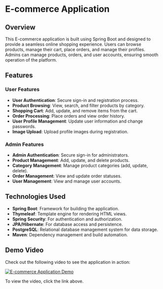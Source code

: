 # E-commerce Application

## Overview

This E-commerce application is built using Spring Boot and designed to provide a seamless online shopping experience. Users can browse products, manage their cart, place orders, and manage their profiles. Admins can manage products, orders, and user accounts, ensuring smooth operation of the platform.

## Features

### User Features
- **User Authentication**: Secure sign-in and registration process.
- **Product Browsing**: View, search, and filter products by category.
- **Shopping Cart**: Add, update, and remove items from the cart.
- **Order Processing**: Place orders and view order history.
- **User Profile Management**: Update user information and change passwords.
- **Image Upload**: Upload profile images during registration.

### Admin Features
- **Admin Authentication**: Secure sign-in for administrators.
- **Product Management**: Add, update, and delete products.
- **Category Management**: Manage product categories (add, update, delete).
- **Order Management**: View and update order statuses.
- **User Management**: View and manage user accounts.

## Technologies Used

- **Spring Boot**: Framework for building the application.
- **Thymeleaf**: Template engine for rendering HTML views.
- **Spring Security**: For authentication and authorization.
- **JPA/Hibernate**: For database access and persistence.
- **PostgreSQL**: Relational database management system for data storage.
- **Maven**: Dependency management and build automation.


## Demo Video

Check out the following video to see the application in action:

[![E-commerce Application Demo](https://img.youtube.com/vi/YOUR_VIDEO_ID/0.jpg)](https://drive.google.com/file/d/1KdA8-dBTys6vbiqqAkUIQ0ZKrFOq5twU/view?usp=sharing)

To view the video, click the link above.

